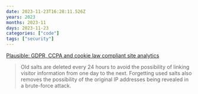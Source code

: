 ```yaml
---
date: 2023-11-23T16:28:11.526Z
years: 2023
months: 2023-11
days: 2023-11-23
categories: ["code"]
tags: ["security"]
---
```

[Plausible: GDPR, CCPA and cookie law compliant site analytics](https://plausible.io/data-policy)

> Old salts are deleted every 24 hours to avoid the possibility of linking visitor information from one day to the next. Forgetting used salts also removes the possibility of the original IP addresses being revealed in a brute-force attack.
